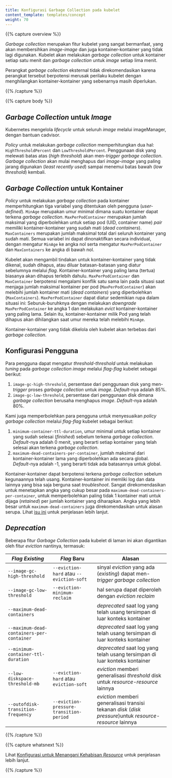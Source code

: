 ```yaml
---
title: Konfigurasi Garbage Collection pada kubelet
content_template: templates/concept
weight: 70
---
```


{{% capture overview %}}

*Garbage collection* merupakan fitur kubelet yang sangat bermanfaat, yang akan membersihkan *image-image* dan juga kontainer-kontainer 
yang tidak lagi digunakan. Kubelet akan melakukan *garbage collection* untuk kontainer setiap satu menit dan *garbage collection* untuk
*image* setiap lima menit.

Perangkat *garbage collection* eksternal tidak direkomendasikan karena perangkat tersebut berpotensi merusak perilaku kubelet dengan
menghilangkan kontainer-kontainer yang sebenarnya masih diperlukan.

{{% /capture %}}


{{% capture body %}}

## *Garbage Collection* untuk *Image*

Kubernetes mengelola *lifecycle* untuk seluruh *image* melalui imageManager, dengan bantuan cadvisor.

*Policy* untuk melakukan *garbage collection* memperhitungkan dua hal: `HighThresholdPercent` dan `LowThresholdPercent`. 
Penggunaan disk yang melewati batas atas (*high threshold*) akan men-*trigger* *garbage collection*.
*Garbage collection* akan mulai menghapus dari *image-image* yang paling jarang digunakan (*least recently used*)
sampai menemui batas bawah (*low threshold*) kembali.

## *Garbage Collection* untuk Kontainer

*Policy* untuk melakukan *garbage collection* pada kontainer memperhitungkan tiga variabel yang ditentukan oleh pengguna (*user-defined*).
`MinAge` merupakan umur minimal dimana suatu kontainer dapat terkena *garbage collection*.
`MaxPerPodContainer` merupakan jumlah maksimal yang diperbolehkan untuk setiap pod (UID, container name) *pair* memiliki 
kontainer-kontainer yang sudah mati (*dead containers*). `MaxContainers` merupakan jumlah maksimal total dari seluruh kontainer yang sudah mati.
Semua variabel ini dapat dinonaktifkan secara individual, dengan mengatur `MinAge` ke angka nol serta mengatur `MaxPerPodContainer` dan `MaxContainers`
ke angka di bawah nol.

Kubelet akan mengambil tindakan untuk kontainer-kontainer yang tidak dikenal, sudah dihapus, atau diluar batasan-batasan yang diatur 
sebelumnya melalui *flag*. Kontainer-kontainer yang paling lama (tertua) biasanya akan dihapus terlebih dahulu. `MaxPerPodContainer` dan `MaxContainer`
berpotensi mengalami konflik satu sama lain pada situasi saat menjaga jumlah maksimal kontainer per pod (`MaxPerPodContainer`) akan melebihi
jumlah kontainer mati (*dead containers*) yang diperbolehkan (`MaxContainers`). 
`MaxPerPodContainer` dapat diatur sedemikian rupa dalam situasi ini: Seburuk-buruhknya dengan melakukan *downgrade* `MaxPerPodContainer` ke angka 1
dan melakukan *evict* kontainer-kontainer yang paling lama. Selain itu, kontainer-kontainer milik Pod yang telah dihapus akan dihilangkan
saat umur mereka telah melebihi `MinAge`.

Kontainer-kontainer yang tidak dikelola oleh kubelet akan terbebas dari *garbage collection*.

## Konfigurasi Pengguna

Para pengguna dapat mengatur *threshold-threshold* untuk melakukan *tuning* pada *garbage collection image*
melalui *flag-flag* kubelet sebagai berikut:

1. `image-gc-high-threshold`, persentase dari penggunaan disk yang men-*trigger* proses *garbage collection* untuk *image*.
*Default*-nya adalah 85%.
2. `image-gc-low-threshold`, persentase dari penggunaan disk dimana *garbage collection* berusaha menghapus *image*.
*Default*-nya adalah 80%.

Kami juga memperbolehkan para pengguna untuk menyesuaikan *policy garbage collection* melalui
*flag-flag* kubelet sebagai berikut:

1. `minimum-container-ttl-duration`, umur minimal untuk setiap kontainer yang sudah selesai (*finished*) sebelum
terkena *garbage collection*. *Default*-nya adalah 0 menit, yang berarti setiap kontainer yang telah selesai akan
terkena *garbage collection*.
2. `maximum-dead-containers-per-container`, jumlah maksimal dari kontainer-kontainer lama yang diperbolehkan ada
secara global. *Default*-nya adalah -1, yang berarti tidak ada batasannya untuk global.

Kontainer-kontainer dapat berpotensi terkena *garbage collection* sebelum kegunaannya telah usang. Kontainer-kontainer
ini memliki log dan data lainnya yang bisa saja berguna saat *troubleshoot*. Sangat direkomendasikan untuk menetapkan
angka yang cukup besar pada `maximum-dead-containers-per-container`, untuk memperbolehkan paling tidak 1 kontainer mati
untuk dijaga (*retained*) per jumlah kontainer yang diharapkan. Angka yang lebih besar untuk `maximum-dead-containers`
juga direkomendasikan untuk alasan serupa.
Lihat [isu ini](https://github.com/kubernetes/kubernetes/issues/13287) untuk penjelasan lebih lanjut.


## *Deprecation*

Beberapa fitur *Garbage Collection* pada kubelet di laman ini akan digantikan oleh fitur *eviction* nantinya, termasuk:

| *Flag Existing* | *Flag* Baru | Alasan |
| ------------- | -------- | --------- |
| `--image-gc-high-threshold` | `--eviction-hard` atau `--eviction-soft` | sinyal *eviction* yang ada (*existing*) dapat men-*trigger* *garbage collection* |
| `--image-gc-low-threshold` | `--eviction-minimum-reclaim` | hal serupa dapat diperoleh dengan *eviction reclaim* |
| `--maximum-dead-containers` | | *deprecated* saat log yang telah usang tersimpan di luar konteks kontainer |
| `--maximum-dead-containers-per-container` | | *deprecated* saat log yang telah usang tersimpan di luar konteks kontainer |
| `--minimum-container-ttl-duration` | | *deprecated* saat log yang telah usang tersimpan di luar konteks kontainer |
| `--low-diskspace-threshold-mb` | `--eviction-hard` atau `eviction-soft` | *eviction* memberi generalisasi *threshold* disk untuk *resource-resource* lainnya |
| `--outofdisk-transition-frequency` | `--eviction-pressure-transition-period` | *eviction* memberi generalisasi transisi tekanan *disk* (*disk pressure*)untuk *resource-resource* lainnya | 

{{% /capture %}}

{{% capture whatsnext %}}

Lihat [Konfigurasi untuk Menangani Kehabisan *Resource*](/docs/tasks/administer-cluster/out-of-resource/) untuk penjelasan lebih lanjut.

{{% /capture %}}
